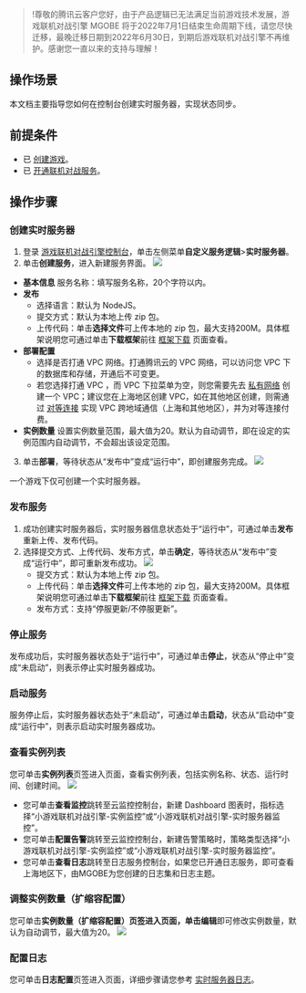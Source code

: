 >!尊敬的腾讯云客户您好，由于产品逻辑已无法满足当前游戏技术发展，游戏联机对战引擎 MGOBE 将于2022年7月1日结束生命周期下线，请您尽快迁移，最晚迁移日期到2022年6月30日，到期后游戏联机对战引擎不再维护。感谢您一直以来的支持与理解！


## 操作场景

本文档主要指导您如何在控制台创建实时服务器，实现状态同步。

## 前提条件

- 已 [创建游戏](https://cloud.tencent.com/document/product/1038/33299#.E5.88.9B.E5.BB.BA.E6.B8.B8.E6.88.8F)。
- 已 [开通联机对战服务](https://cloud.tencent.com/document/product/1038/33299#.E5.BC.80.E9.80.9A.E8.81.94.E6.9C.BA.E5.AF.B9.E6.88.98.E6.9C.8D.E5.8A.A1)。

## 操作步骤

### 创建实时服务器

1. 登录 [游戏联机对战引擎控制台](https://console.cloud.tencent.com/minigamecloud/server/serverMgobe)，单击左侧菜单**自定义服务逻辑**>**实时服务器**。
2. 单击**创建服务**，进入新建服务界面。
   ![](https://main.qcloudimg.com/raw/c0a61f782910aa2c2aab952daffbdb25.png)	
 - **基本信息**
服务名称：填写服务名称，20个字符以内。
 - **发布**
    - 选择语言：默认为 NodeJS。
    - 提交方式：默认为本地上传 zip 包。
    - 上传代码：单击**选择文件**可上传本地的 zip 包，最大支持200M。具体框架说明您可通过单击**下载框架**前往 [框架下载](https://cloud.tencent.com/document/product/1038/35044) 页面查看。 
 - **部署配置**
    - 选择是否打通 VPC 网络。打通腾讯云的 VPC 网络，可以访问您 VPC 下的数据库和存储，开通后不可变更。
    - 若您选择打通 VPC ，而 VPC 下拉菜单为空，则您需要先去 [私有网络](https://console.cloud.tencent.com/vpc/vpc?rid=4) 创建一个 VPC；建议您在上海地区创建 VPC，如在其他地区创建，则需通过 [对等连接](https://cloud.tencent.com/document/product/553/18836) 实现 VPC 跨地域通信（上海和其他地区），并为对等连接付费。 
 - **实例数量**
设置实例数量范围，最大值为20。默认为自动调节，即在设定的实例范围内自动调节，不会超出该设定范围。
3. 单击**部署**，等待状态从“发布中”变成“运行中”，即创建服务完成。
   ![](https://main.qcloudimg.com/raw/fac7976048a9c238d3fd71835b8f8f38.png)
	 
<dx-alert infotype="notice" title="">
一个游戏下仅可创建一个实时服务器。
</dx-alert>



### 发布服务

1. 成功创建实时服务器后，实时服务器信息状态处于“运行中”，可通过单击**发布**重新上传、发布代码。
2. 选择提交方式、上传代码、发布方式，单击**确定**，等待状态从“发布中”变成“运行中”，即可重新发布成功。
![](https://main.qcloudimg.com/raw/0e953779ce0979116820c05926305344.jpg)
   - 提交方式：默认为本地上传 zip 包。
   - 上传代码：单击**选择文件**可上传本地的 zip 包，最大支持200M。具体框架说明您可通过单击**下载框架**前往 [框架下载](https://cloud.tencent.com/document/product/1038/35044) 页面查看。 
   - 发布方式：支持“停服更新/不停服更新”。
   
### 停止服务

发布成功后，实时服务器状态处于“运行中”，可通过单击**停止**，状态从“停止中”变成“未启动”，则表示停止实时服务器成功。

### 启动服务

服务停止后，实时服务器状态处于“未启动”，可通过单击**启动**，状态从“启动中”变成“运行中”，则表示启动实时服务器成功。

### 查看实例列表
您可单击**实例列表**页签进入页面，查看实例列表，包括实例名称、状态、运行时间、创建时间。
![](https://main.qcloudimg.com/raw/3248f40f22c99686031cb99bfd368d1d.png)
- 您可单击**查看监控**跳转至云监控控制台，新建 Dashboard 图表时，指标选择“小游戏联机对战引擎-实例监控”或“小游戏联机对战引擎-实时服务器监控”。
- 您可单击**配置告警**跳转至云监控控制台，新建告警策略时，策略类型选择“小游戏联机对战引擎-实例监控”或“小游戏联机对战引擎-实时服务器监控”。
- 您可单击**查看日志**跳转至日志服务控制台，如果您已开通日志服务，即可查看上海地区下，由MGOBE为您创建的日志集和日志主题。

### 调整实例数量（扩缩容配置）

您可单击**实例数量（扩缩容配置）**页签进入页面，单击**编辑**即可修改实例数量，默认为自动调节，最大值为20。
![](https://main.qcloudimg.com/raw/f5c762bdfc45f9ce225f2042f7a65bfc.jpg)

### 配置日志

您可单击**日志配置**页签进入页面，详细步骤请您参考 [实时服务器日志](https://cloud.tencent.com/document/product/1038/44530)。

